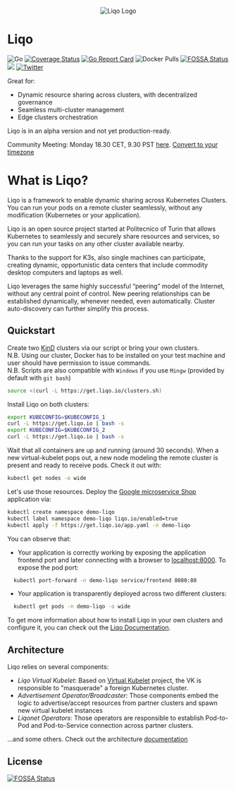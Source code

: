 <p align="center">
<img alt="Liqo Logo" src="https://doc.liqo.io/images/logo-liqo-blue.svg" />
</p>

# Liqo

![Go](https://github.com/liqotech/liqo/workflows/Go/badge.svg) 
[![Coverage Status](https://coveralls.io/repos/github/liqotech/liqo/badge.svg?branch=master)](https://coveralls.io/github/liqotech/liqo?branch=master)
[![Go Report Card](https://goreportcard.com/badge/github.com/liqotech/liqo)](https://goreportcard.com/report/github.com/liqotech/liqo)
![Docker Pulls](https://img.shields.io/docker/pulls/liqo/virtual-kubelet?label=Liqo%20vkubelet%20pulls)
[![FOSSA Status](https://app.fossa.com/api/projects/git%2Bgithub.com%2Fliqotech%2Fliqo.svg?type=shield)](https://app.fossa.com/projects/git%2Bgithub.com%2Fliqotech%2Fliqo?ref=badge_shield)
[<img src="https://img.shields.io/badge/slack-liqo.io-yellow">](https://liqo-io.slack.com) 
[![Twitter](https://img.shields.io/twitter/url/https/twitter.com/liqo_io.svg?style=social&label=Follow%20%40liqo_io)](https://twitter.com/liqo_io)

Great for:
* Dynamic resource sharing across clusters, with decentralized governance
* Seamless multi-cluster management
* Edge clusters orchestration

Liqo is in an alpha version and not yet production-ready.

Community Meeting: Monday 18.30 CET, 9.30 PST [here](https://meet.google.com/dyr-ieso-smu). [Convert to your timezone](https://www.thetimezoneconverter.com/?t=18:30&tz=CET%20%28Central%20European%20Time%29)

# What is Liqo?

Liqo is a framework to enable dynamic sharing across Kubernetes Clusters. You can run your pods on a remote cluster
seamlessly, without any modification (Kubernetes or your application). 

Liqo is an open source project started at Politecnico of Turin that allows Kubernetes to seamlessly and securely share resources and services, so you can run your tasks on any other cluster available nearby.

Thanks to the support for K3s, also single machines can participate, creating dynamic, opportunistic data centers that include commodity desktop computers and laptops as well.

Liqo leverages the same highly successful “peering” model of the Internet, without any central point of control. New peering relationships can be established dynamically, whenever needed, even automatically. Cluster auto-discovery can further simplify this process.

## Quickstart

Create two [KinD](https://kind.sigs.k8s.io/) clusters via our script or bring your own clusters.  
N.B. Using our cluster, Docker has to be installed on your test machine and user should have permission to issue commands.  
N.B. Scripts are also compatible with `Windows` if you use `Mingw` (provided by default with `git bash`)

```bash
source <(curl -L https://get.liqo.io/clusters.sh)
```

Install Liqo on both clusters:

```bash
export KUBECONFIG=$KUBECONFIG_1
curl -L https://get.liqo.io | bash -s
export KUBECONFIG=$KUBECONFIG_2
curl -L https://get.liqo.io | bash -s
```

Wait that all containers are up and running (around 30 seconds). When a new virtual-kubelet pops out, a new node modeling the remote cluster is present and ready to receive pods. Check it out with:

```bash
kubectl get nodes -o wide
```

Let's use those resources. Deploy the [Google microservice Shop](https://github.com/liqotech/microservices-demo/blob/master/release/kubernetes-manifests.yaml) application via: 

```bash
kubectl create namespace demo-liqo
kubectl label namespace demo-liqo liqo.io/enabled=true
kubectl apply -f https://get.liqo.io/app.yaml -n demo-liqo
```

You can observe that:

* Your application is correctly working by exposing the application frontend port and later connecting with a browser to [localhost:8000](localhost:8000). To expose the pod port:
```bash
  kubectl port-forward -n demo-liqo service/frontend 8080:80
```
* Your application is transparently deployed across two different clusters:
```bash
  kubectl get pods -n demo-liqo -o wide  
``` 

To get more information about how to install Liqo in your own clusters and configure it, you can check out the [Liqo Documentation](https://doc.liqo.io/user/).

## Architecture

Liqo relies on several components:

* *Liqo Virtual Kubelet*: Based on [Virtual Kubelet](https://github.com/virtual-kubelet/virtual-kubelet) project, the VK
 is responsible to "masquerade" a foreign Kubernetes cluster.
* *Advertisement Operator/Broadcaster*: Those components embed the logic to advertise/accept resources from partner
 clusters and spawn new virtual kubelet instances
* *Liqonet Operators*: Those operators are responsible to establish Pod-to-Pod and Pod-to-Service connection across 
partner clusters.

...and some others. Check out the architecture [documentation](https://doc.liqo.io/architecture/)


## License
[![FOSSA Status](https://app.fossa.com/api/projects/git%2Bgithub.com%2Fliqotech%2Fliqo.svg?type=large)](https://app.fossa.com/projects/git%2Bgithub.com%2Fliqotech%2Fliqo?ref=badge_large)
